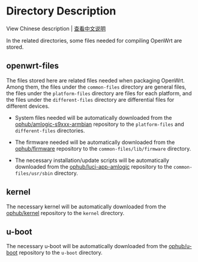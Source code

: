 # Directory Description

View Chinese description | [查看中文说明](README.cn.md)

In the related directories, some files needed for compiling OpenWrt are stored.

## openwrt-files

The files stored here are related files needed when packaging OpenWrt. Among them, the files under the `common-files` directory are general files, the files under the `platform-files` directory are files for each platform, and the files under the `different-files` directory are differential files for different devices.

- System files needed will be automatically downloaded from the [ophub/amlogic-s9xxx-armbian](https://github.com/ophub/amlogic-s9xxx-armbian/tree/main/build-armbian/armbian-files) repository to the `platform-files` and `different-files` directories.

- The firmware needed will be automatically downloaded from the [ophub/firmware](https://github.com/ophub/firmware) repository to the `common-files/lib/firmware` directory.

- The necessary installation/update scripts will be automatically downloaded from the [ophub/luci-app-amlogic](https://github.com/ophub/luci-app-amlogic) repository to the `common-files/usr/sbin` directory.

## kernel

The necessary kernel will be automatically downloaded from the [ophub/kernel](https://github.com/ophub/kernel) repository to the `kernel` directory.

## u-boot

The necessary u-boot will be automatically downloaded from the [ophub/u-boot](https://github.com/ophub/u-boot) repository to the `u-boot` directory.

